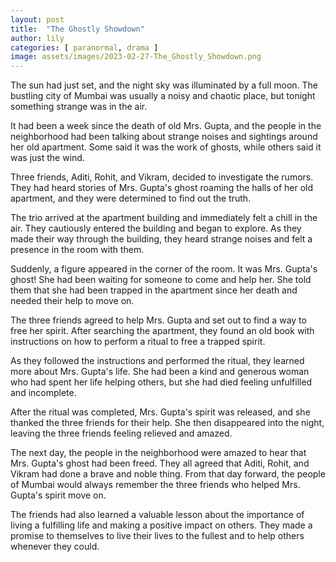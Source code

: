 ```yaml
---
layout: post
title:  "The Ghostly Showdown"
author: lily
categories: [ paranormal, drama ]
image: assets/images/2023-02-27-The_Ghostly_Showdown.png
---
```



The sun had just set, and the night sky was illuminated by a full moon. The bustling city of Mumbai was usually a noisy and chaotic place, but tonight something strange was in the air.

It had been a week since the death of old Mrs. Gupta, and the people in the neighborhood had been talking about strange noises and sightings around her old apartment. Some said it was the work of ghosts, while others said it was just the wind.

Three friends, Aditi, Rohit, and Vikram, decided to investigate the rumors. They had heard stories of Mrs. Gupta's ghost roaming the halls of her old apartment, and they were determined to find out the truth.

The trio arrived at the apartment building and immediately felt a chill in the air. They cautiously entered the building and began to explore. As they made their way through the building, they heard strange noises and felt a presence in the room with them.

Suddenly, a figure appeared in the corner of the room. It was Mrs. Gupta's ghost! She had been waiting for someone to come and help her. She told them that she had been trapped in the apartment since her death and needed their help to move on.

The three friends agreed to help Mrs. Gupta and set out to find a way to free her spirit. After searching the apartment, they found an old book with instructions on how to perform a ritual to free a trapped spirit.

As they followed the instructions and performed the ritual, they learned more about Mrs. Gupta's life. She had been a kind and generous woman who had spent her life helping others, but she had died feeling unfulfilled and incomplete.

After the ritual was completed, Mrs. Gupta's spirit was released, and she thanked the three friends for their help. She then disappeared into the night, leaving the three friends feeling relieved and amazed.

The next day, the people in the neighborhood were amazed to hear that Mrs. Gupta's ghost had been freed. They all agreed that Aditi, Rohit, and Vikram had done a brave and noble thing. From that day forward, the people of Mumbai would always remember the three friends who helped Mrs. Gupta's spirit move on.

The friends had also learned a valuable lesson about the importance of living a fulfilling life and making a positive impact on others. They made a promise to themselves to live their lives to the fullest and to help others whenever they could.
